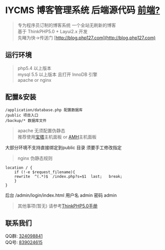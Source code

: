 # IYCMS 博客管理系统 后端源代码 [前端?](https://github.com/aa24615/iycms-fed)
> 专为程序员订制的博客系统 一个全站无刷新的博客   
> 基于 ThinkPHP5.0 + Layui2.x 开发  
> 先睹为快->传送门 [http://blog.php127.com](http://blog.php127.com)



## 运行环境

> php5.4 以上版本  
> mysql 5.5 以上版本 且打开 InnoDB 引擎  
> apache or nginx 

## 配置&安装 

```
/application/database.php 配置数据库
/public 项目入口
/backup/* 数据库文件

```
> apache 无须配置伪静态   
> 推荐使用[宝塔](http://www.bt.cn/)主机面板 or [AMH](https://amh.sh/index.htm?amh)主机面板

大部分环境不支持直接绑定到public 目录 须要手工修改指定

> nginx 伪静态规则

``` nginx
location / {
    if (!-e $request_filename){
	rewrite  ^(.*)$  /index.php?s=$1  last;   break;
    }
}
```
后台 /admin/login/index.html 用户名 admin 密码 admin

> 其他事项(暂无) 请参考[ThinkPHP5.0手册](https://www.kancloud.cn/manual/thinkphp5/118003)


## 联系我们

QQ群: [324098841](http://shang.qq.com/wpa/qunwpa?idkey=6f5462146888da75feaaa1fe1ab3addfcea63f6454548238033c6a91fa610e4e)      
QQ号: [839024615](http://wpa.qq.com/msgrd?v=3&uin=839024615&site=qq&menu=yes) 